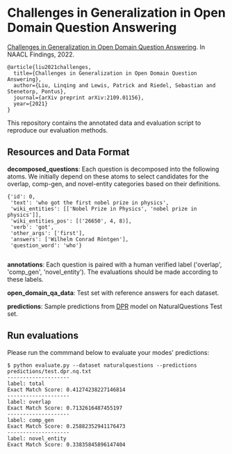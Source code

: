 # Challenges in Generalization in Open Domain Question Answering

[Challenges in Generalization in Open Domain Question Answering](https://arxiv.org/pdf/2109.01156.pdf). 
In NAACL Findings, 2022.

```
@article{liu2021challenges,
  title={Challenges in Generalization in Open Domain Question Answering},
  author={Liu, Linqing and Lewis, Patrick and Riedel, Sebastian and Stenetorp, Pontus},
  journal={arXiv preprint arXiv:2109.01156},
  year={2021}
}
```

This repository contains the annotated data and evaluation script to reproduce our evaluation methods.


## Resources and Data Format
**decomposed_questions**: Each question is decomposed into the following atoms. We initially depend on these atoms to select candidates for the overlap,
comp-gen, and novel-entity categories based on their definitions.
```
{'id': 0,
 'text': 'who got the first nobel prize in physics',
 'wiki_entities': [['Nobel Prize in Physics', 'nobel prize in physics']],
 'wiki_entities_pos': [('26650', 4, 8)],
 'verb': 'got',
 'other_args': ['first'],
 'answers': ['Wilhelm Conrad Röntgen'],
 'question_word': 'who'}
 
```
**annotations**: Each question is paired with a human verified label ('overlap', 'comp_gen', 'novel_entity'). The evaluations should be made according to these labels.

**open_domain_qa_data**: Test set with reference answers for each dataset.

**predictions**: Sample predictions from [DPR](https://github.com/facebookresearch/DPR) model on NaturalQuestions Test set.

## Run evaluations
Please run the commmand below to evaluate your modes' predictions:

```
$ python evaluate.py --dataset naturalquestions --predictions predictions/test.dpr.nq.txt
--------------------
label: total
Exact Match Score: 0.41274238227146814
--------------------
label: overlap
Exact Match Score: 0.7132616487455197
--------------------
label: comp_gen
Exact Match Score: 0.25882352941176473
--------------------
label: novel_entity
Exact Match Score: 0.33835845896147404
```
